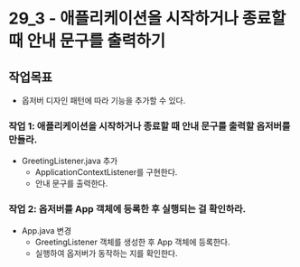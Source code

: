# 29_3 - 애플리케이션을 시작하거나 종료할 때 안내 문구를 출력하기

## 작업목표

- 옵저버 디자인 패턴에 따라 기능을 추가할 수 있다.


### 작업 1: 애플리케이션을 시작하거나 종료할 때 안내 문구를 출력할 옵저버를 만들라.

- GreetingListener.java 추가
  - ApplicationContextListener를 구현한다.
  - 안내 문구를 출력한다.
  

### 작업 2: 옵저버를 App 객체에 등록한 후 실행되는 걸 확인하라.

- App.java 변경
  - GreetingListener 객체를 생성한 후 App 객체에 등록한다.
  - 실행하여 옵저버가 동작하는 지를 확인한다.
    
